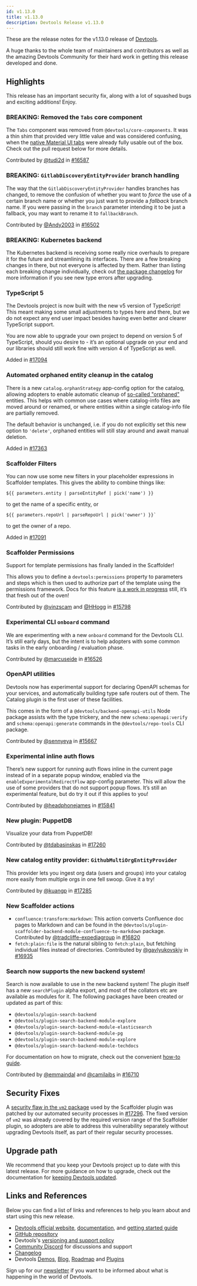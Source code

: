 ```yaml
---
id: v1.13.0
title: v1.13.0
description: Devtools Release v1.13.0
---
```


These are the release notes for the v1.13.0 release of [Devtools](https://devtools.khulnasoft.com/).

A huge thanks to the whole team of maintainers and contributors as well as the amazing Devtools Community for their hard work in getting this release developed and done.

## Highlights

This release has an important security fix, along with a lot of squashed bugs and exciting additions! Enjoy.

### BREAKING: Removed the `Tabs` core component

The `Tabs` component was removed from `@devtools/core-components`. It was a thin shim that provided very little value and was considered confusing, when the [native Material UI tabs](https://v4.mui.com/components/tabs/) were already fully usable out of the box. Check out the pull request below for more details.

Contributed by [@tudi2d](https://github.com/tudi2d) in [#16587](https://github.com/khulnasoft/devtools/pull/16587)

### BREAKING: `GitlabDiscoveryEntityProvider` branch handling

The way that the `GitlabDiscoveryEntityProvider` handles branches has changed, to remove the confusion of whether you want to _force_ the use of a certain branch name or whether you just want to provide a _fallback_ branch name. If you were passing in the `branch` parameter intending it to be just a fallback, you may want to rename it to `fallbackBranch`.

Contributed by [@Andy2003](https://github.com/Andy2003) in [#16502](https://github.com/khulnasoft/devtools/pull/16502)

### BREAKING: Kubernetes backend

The Kubernetes backend is receiving some really nice overhauls to prepare it for the future and streamlining its interfaces. There are a few breaking changes in there, but not everyone is affected by them. Rather than listing each breaking change individually, check out [the package changelog](https://github.com/khulnasoft/devtools/blob/master/plugins/kubernetes-backend/CHANGELOG.md) for more information if you see new type errors after upgrading.

### TypeScript 5

The Devtools project is now built with the new v5 version of TypeScript! This meant making some small adjustments to types here and there, but we do not expect any end user impact besides having even better and clearer TypeScript support.

You are now able to upgrade your own project to depend on version 5 of TypeScript, should you desire to - it’s an optional upgrade on your end and our libraries should still work fine with version 4 of TypeScript as well.

Added in [#17094](https://github.com/khulnasoft/devtools/pull/17094)

### Automated orphaned entity cleanup in the catalog

There is a new `catalog.orphanStrategy` app-config option for the catalog, allowing adopters to enable automatic cleanup of [so-called "orphaned"](https://devtools.khulnasoft.com/docs/features/software-catalog/life-of-an-entity#orphaning) entities. This helps with common use cases where catalog-info files are moved around or renamed, or where entities within a single catalog-info file are partially removed.

The default behavior is unchanged, i.e. if you do not explicitly set this new option to `'delete'`, orphaned entities will still stay around and await manual deletion.

Added in [#17363](https://github.com/khulnasoft/devtools/pull/17363)

### Scaffolder Filters

You can now use some new filters in your placeholder expressions in Scaffolder templates. This gives the ability to combine things like:

```
${{ parameters.entity | parseEntityRef | pick('name') }}
```

to get the name of a specific entity, or

```
${{ parameters.repoUrl | parseRepoUrl | pick('owner') }}`
```

to get the owner of a repo.

Added in [#17091](https://github.com/khulnasoft/devtools/pull/17091)

### Scaffolder Permissions

Support for template permissions has finally landed in the Scaffolder!

This allows you to define a `devtools:permissions` property to parameters and steps which is then used to authorize part of the template using the permissions framework. Docs for this feature [is a work in progress](https://github.com/khulnasoft/devtools/pull/17379) still, it’s that fresh out of the oven!

Contributed by [@vinzscam](https://github.com/vinzscam) and [@HHogg](https://github.com/HHogg) in [#15798](https://github.com/khulnasoft/devtools/pull/15798)

### Experimental CLI `onboard` command

We are experimenting with a new `onboard` command for the Devtools CLI. It’s still early days, but the intent is to help adopters with some common tasks in the early onboarding / evaluation phase.

Contributed by [@marcuseide](https://github.com/marcuseide) in [#16526](https://github.com/khulnasoft/devtools/pull/16526)

### OpenAPI utilities

Devtools now has experimental support for declaring OpenAPI schemas for your services, and automatically building type safe routers out of them. The Catalog plugin is the first user of these facilities.

This comes in the form of a `@devtools/backend-openapi-utils` Node package assists with the type trickery, and the new `schema:openapi:verify` and `schema:openapi:generate` commands in the `@devtools/repo-tools` CLI package.

Contributed by [@sennyeya](https://github.com/sennyeya) in [#15667](https://github.com/khulnasoft/devtools/pull/15667)

### Experimental inline auth flows

There’s new support for running auth flows inline in the current page instead of in a separate popup window, enabled via the `enableExperimentalRedirectFlow` app-config parameter. This will allow the use of some providers that do not support popup flows. It’s still an experimental feature, but do try it out if this applies to you!

Contributed by [@headphonejames](https://github.com/headphonejames) in [#15841](https://github.com/khulnasoft/devtools/pull/15841)

### New plugin: PuppetDB

Visualize your data from PuppetDB!

Contributed by [@tdabasinskas](https://github.com/tdabasinskas) in [#17260](https://github.com/khulnasoft/devtools/pull/17260)

### New catalog entity provider: `GithubMultiOrgEntityProvider`

This provider lets you ingest org data (users and groups) into your catalog more easily from multiple orgs in one fell swoop. Give it a try!

Contributed by [@kuangp](https://github.com/kuangp) in [#17285](https://github.com/khulnasoft/devtools/pull/17285)

### New Scaffolder actions

- `confluence:transform:markdown`: This action converts Confluence doc pages to Markdown and can be found in the `@devtools/plugin-scaffolder-backend-module-confluence-to-markdown` package. Contributed by [@tradcliffe-expediagroup](https://github.com/tradcliffe-expediagroup) in [#16820](https://github.com/khulnasoft/devtools/pull/16820)
- `fetch:plain:file` is the natural sibling to `fetch:plain`, but fetching individual files instead of directories. Contributed by [@gavlyukovskiy](https://github.com/gavlyukovskiy) in [#16935](https://github.com/khulnasoft/devtools/pull/16935)

### Search now supports the new backend system!

Search is now available to use in the new backend system! The plugin itself has a new `searchPlugin` alpha export, and most of the collators etc are available as modules for it. The following packages have been created or updated as part of this:

- `@devtools/plugin-search-backend`
- `@devtools/plugin-search-backend-module-explore`
- `@devtools/plugin-search-backend-module-elasticsearch`
- `@devtools/plugin-search-backend-module-pg`
- `@devtools/plugin-search-backend-module-explore`
- `@devtools/plugin-search-backend-module-techdocs`

For documentation on how to migrate, check out the convenient [how-to guide](https://devtools.khulnasoft.com/docs/features/search/how-to-guides/#how-to-migrate-your-backend-installation-to-use-search-together-with-the-new-backend-system).

Contributed by [@emmaindal](https://github.com/emmaindal) and [@camilaibs](https://github.com/camilaibs) in [#16710](https://github.com/khulnasoft/devtools/pull/16710)

## Security Fixes

A [security flaw in the `vm2` package](https://cve.mitre.org/cgi-bin/cvename.cgi?name=CVE-2023-29017) used by the Scaffolder plugin was patched by our automated security processes in [#17296](https://github.com/khulnasoft/devtools/pull/17296). The fixed version of `vm2` was already covered by the required version range of the Scaffolder plugin, so adopters are able to address this vulnerability separately without upgrading Devtools itself, as part of their regular security processes.

## Upgrade path

We recommend that you keep your Devtools project up to date with this latest release. For more guidance on how to upgrade, check out the documentation for [keeping Devtools updated](https://devtools.khulnasoft.com/docs/getting-started/keeping-devtools-updated).

## Links and References

Below you can find a list of links and references to help you learn about and start using this new release.

- [Devtools official website](https://devtools.khulnasoft.com/), [documentation](https://devtools.khulnasoft.com/docs/), and [getting started guide](https://devtools.khulnasoft.com/docs/getting-started/)
- [GitHub repository](https://github.com/khulnasoft/devtools)
- Devtools's [versioning and support policy](https://devtools.khulnasoft.com/docs/overview/versioning-policy)
- [Community Discord](https://discord.gg/devtools-687207715902193673) for discussions and support
- [Changelog](https://github.com/khulnasoft/devtools/tree/master/docs/releases/v1.13.0-changelog.md)
- Devtools [Demos](https://devtools.khulnasoft.com/demos), [Blog](https://devtools.khulnasoft.com/blog), [Roadmap](https://devtools.khulnasoft.com/docs/overview/roadmap) and [Plugins](https://devtools.khulnasoft.com/plugins)

Sign up for our [newsletter](https://mailchi.mp/spotify/devtools-community) if you want to be informed about what is happening in the world of Devtools.
